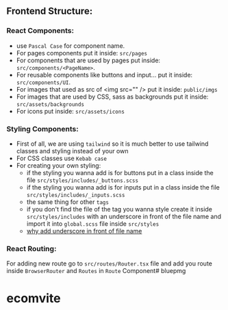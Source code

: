 ## Frontend Structure:

### React Components:
- use `Pascal Case` for component name.
- For pages components put it inside: `src/pages` 
- For components that are used by pages put inside: `src/components/<PageName>`.
- For reusable components like buttons and input... put it inside: `src/components/UI`.
- For images that used as src of \<img src="" /> put it inside: `public/imgs`
- For images that are used by CSS, sass as backgrounds put it inside: `src/assets/backgrounds`
- For icons put inside: `src/assets/icons`

### Styling Components:
- First of all, we are using `tailwind` so it is much better to use tailwind classes and styling instead of your own
- For CSS classes use `Kebab case`
- For creating your own styling:
   - if the styling you wanna add is for buttons put in a class inside the file `src/styles/includes/_buttons.scss`
   - if the styling you wanna add is for inputs put in a class inside the file `src/styles/includes/_inputs.scss`
   - the same thing for other `tags`
   - if you don't find the file of the tag you wanna style create it inside `src/styles/includes` with an underscore in front of the file name and import it into `global.scss` file inside `src/styles`
   - [why add underscore in front of file name](https://stackoverflow.com/questions/34889962/why-put-in-front-of-the-file-name-or-in-scss-css#:~:text=The%20_%20(underscore)%20is%20a,compiled%20on%20a%20single%20file.)

### React Routing:
For adding new route go to `src/routes/Router.tsx` file and add you route inside `BrowserRouter` and `Routes` in `Route` Component# bluepmg


# ecomvite
